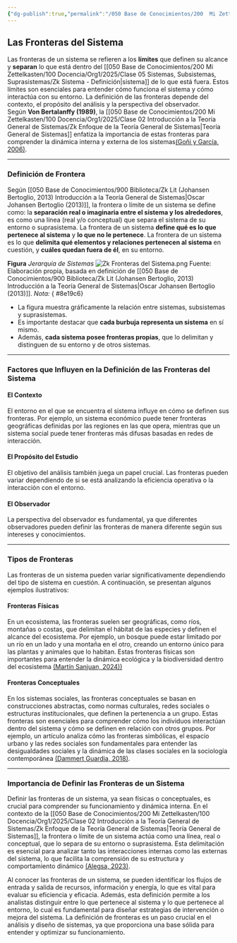 ```yaml
---
{"dg-publish":true,"permalink":"/050 Base de Conocimientos/200  Mi Zettelkasten/100 Docencia/Org1/2025/Clase 06 Sistemas (Fronteras, Complejidad y Tipologías)/Zk Fronteras del Sistema/","tags":["definir"]}
---
```


## Las Fronteras del Sistema

Las fronteras de un sistema se refieren a los **límites** que definen su alcance y **separan** lo que está dentro del [[050 Base de Conocimientos/200  Mi Zettelkasten/100 Docencia/Org1/2025/Clase 05 Sistemas, Subsistemas, Suprasistemas/Zk Sistema - Definición\|sistema]] de lo que está fuera. Estos límites son esenciales para entender cómo funciona el sistema y cómo interactúa con su entorno. La definición de las fronteras depende del contexto, el propósito del análisis y la perspectiva del observador. Según **Von Bertalanffy (1989)**, la [[050 Base de Conocimientos/200  Mi Zettelkasten/100 Docencia/Org1/2025/Clase 02 Introducción a la Teoría General de Sistemas/Zk Enfoque de la Teoría General de Sistemas\|Teoría General de Sistemas]] enfatiza la importancia de estas fronteras para comprender la dinámica interna y externa de los sistemas[(Goñi y García, 2006)](https://www.semanticscholar.org/paper/844ef4250b6b3d1f76e7e33b59982e817216f712).

----
### Definición de Frontera

Según [[050 Base de Conocimientos/900 Biblioteca/Zk Lit (Johansen Bertoglio, 2013) Introducción a la Teoría General de Sistemas\|Oscar Johansen Bertoglio (2013)]], la frontera o límite de un sistema se define como: la **separación real o imaginaria entre el sistema y los alrededores**, es como una línea (real y/o conceptual) que separa el sistema de su entorno o suprasistema. La frontera de un sistema **define qué es lo que pertenece al sistema** y **lo que no le pertenece**. La frontera de un sistema es lo que **delimita qué elementos y relaciones pertenecen al sistema** en cuestión, y **cuáles quedan fuera de él**, en su entorno.

**Figura**
_Jerarquía de Sistemas_
![Zk Fronteras del Sistema.png](/img/user/050%20Base%20de%20Conocimientos/200%20%20Mi%20Zettelkasten/100%20Docencia/Org1/2025/Clase%2006%20Sistemas%20(Fronteras,%20Complejidad%20y%20Tipolog%C3%ADas)/000%20Adjuntos/Zk%20Fronteras%20del%20Sistema.png)
Fuente: Elaboración propia, basada en definición de [[050 Base de Conocimientos/900 Biblioteca/Zk Lit (Johansen Bertoglio, 2013) Introducción a la Teoría General de Sistemas\|Oscar Johansen Bertoglio (2013)]].
_Nota:_ 
{ #8e19c6}

- La figura muestra gráficamente la relación entre sistemas, subsistemas y suprasistemas.
- Es importante destacar que **cada burbuja representa un sistema** en sí mismo.
- Además, **cada sistema posee fronteras propias**, que lo delimitan y distinguen de su entorno y de otros sistemas.

----
### Factores que Influyen en la Definición de las Fronteras del Sistema

#### El Contexto

El entorno en el que se encuentra el sistema influye en cómo se definen sus fronteras. Por ejemplo, un sistema económico puede tener fronteras geográficas definidas por las regiones en las que opera, mientras que un sistema social puede tener fronteras más difusas basadas en redes de interacción.

#### El Propósito del Estudio

El objetivo del análisis también juega un papel crucial. Las fronteras pueden variar dependiendo de si se está analizando la eficiencia operativa o la interacción con el entorno.

#### El Observador

La perspectiva del observador es fundamental, ya que diferentes observadores pueden definir las fronteras de manera diferente según sus intereses y conocimientos.

----
### Tipos de Fronteras

Las fronteras de un sistema pueden variar significativamente dependiendo del tipo de sistema en cuestión. A continuación, se presentan algunos ejemplos ilustrativos:

#### Fronteras Físicas

En un ecosistema, las fronteras suelen ser geográficas, como ríos, montañas o costas, que delimitan el hábitat de las especies y definen el alcance del ecosistema. Por ejemplo, un bosque puede estar limitado por un río en un lado y una montaña en el otro, creando un entorno único para las plantas y animales que lo habitan. Estas fronteras físicas son importantes para entender la dinámica ecológica y la biodiversidad dentro del ecosistema [(Martín Sanjuan, 2024))](https://as.com/actualidad/ciencia/que-es-la-linea-de-wallace-la-invisible-barrera-que-no-cruzan-los-peces-n/?utm_source=chatgpt.com)

#### Fronteras Conceptuales

En los sistemas sociales, las fronteras conceptuales se basan en construcciones abstractas, como normas culturales, redes sociales o estructuras institucionales, que definen la pertenencia a un grupo. Estas fronteras son esenciales para comprender cómo los individuos interactúan dentro del sistema y cómo se definen en relación con otros grupos. Por ejemplo, un artículo analiza cómo las fronteras simbólicas, el espacio urbano y las redes sociales son fundamentales para entender las desigualdades sociales y la dinámica de las clases sociales en la sociología contemporánea [(Dammert Guardia, 2018)](https://www.scielo.org.mx/scielo.php?pid=S0187-01732018000300125&script=sci_arttext&utm_source=chatgpt.com).

----
### Importancia de Definir las Fronteras de un Sistema

Definir las fronteras de un sistema, ya sean físicas o conceptuales, es crucial para comprender su funcionamiento y dinámica interna. En el contexto de la [[050 Base de Conocimientos/200  Mi Zettelkasten/100 Docencia/Org1/2025/Clase 02 Introducción a la Teoría General de Sistemas/Zk Enfoque de la Teoría General de Sistemas\|Teoría General de Sistemas]], la frontera o límite de un sistema actúa como una línea, real o conceptual, que lo separa de su entorno o suprasistema. Esta delimitación es esencial para analizar tanto las interacciones internas como las externas del sistema, lo que facilita la comprensión de su estructura y comportamiento dinámico [(Alegsa, 2023)](https://www.alegsa.com.ar/Dic/frontera_de_un_sistema.php?utm_source=chatgpt.com#gsc.tab=0).

Al conocer las fronteras de un sistema, se pueden identificar los flujos de entrada y salida de recursos, información y energía, lo que es vital para evaluar su eficiencia y eficacia. Además, esta definición permite a los analistas distinguir entre lo que pertenece al sistema y lo que pertenece al entorno, lo cual es fundamental para diseñar estrategias de intervención o mejora del sistema. La definición de fronteras es un paso crucial en el análisis y diseño de sistemas, ya que proporciona una base sólida para entender y optimizar su funcionamiento.
